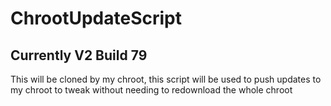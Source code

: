 # ChrootUpdateScript
## Currently V2 Build 79
This will be cloned by my chroot, this script will be used to push updates to my chroot to tweak without needing to redownload the whole chroot
